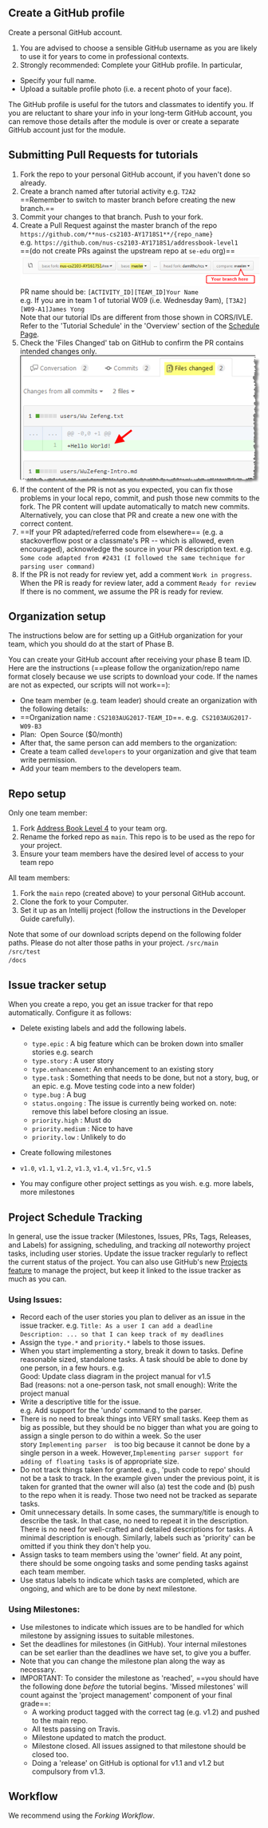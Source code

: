 ## Create a GitHub profile

Create a personal GitHub account. 
1. You are advised to choose a sensible GitHub username as you are likely to use it for years to come in professional contexts. 
2. Strongly recommended: Complete your GitHub profile. In particular,  
  * Specify your full name. 
  * Upload a suitable profile photo (i.e. a recent photo of your face). 

<Panel header="**Why am I being pushed to complete my GitHub profile?**" expandable>

The GitHub profile is useful for the tutors and classmates to identify you. If you are reluctant to share your info in your long-term GitHub account, you can remove those details after the module is over or create a separate GitHub account just for the module.

</Panel>

<div id="tutorial-pr-instructions">

## Submitting Pull Requests for tutorials

1. Fork the repo to your personal GitHub account, if you haven't done so already.
2. Create a branch named after tutorial activity e.g. `T2A2`  
    ==Remember to switch to master branch before creating the new branch.==
3. Commit your changes to that branch. Push to your fork.
4. Create a Pull Request against the master branch of the repo  
    `https://github.com/**nus-cs2103-AY1718S1**/{repo_name}`  
    e.g. `https://github.com/nus-cs2103-AY1718S1/addressbook-level1`  
    ==(do not create PRs against the upstream repo at `se-edu` org)== <br/> 
    ![](images/PrDetails.png)  
    PR name should be: `[ACTIVITY_ID][TEAM_ID]Your Name`  
    e.g. If you are in team 1 of tutorial W09 (i.e. Wednesday 9am), `[T3A2][W09-A1]James Yong`  
    Note that our tutorial IDs are different from those shown in CORS/IVLE. Refer to the 'Tutorial Schedule' in the 'Overview' section of the [Schedule Page](schedule.html).
5. Check the 'Files Changed' tab on GitHub to confirm the PR contains intended changes only.<br/> 
    ![](images/FilesChangedTab.png)
6. If the content of the PR is not as you expected, you can fix those problems in your local repo, commit, and push those new commits to the fork. The PR content will update automatically to match new commits. 
    Alternatively, you can close that PR and create a new one with the correct content.
7. ==If your PR adapted/referred code from elsewhere== (e.g. a stackoverflow post or a classmate's PR -- which is allowed, even encouraged), acknowledge the source in your PR description text. 
    e.g. `Some code adapted from #2431 (I followed the same technique for parsing user command)`
8. If the PR is not ready for review yet, add a comment `Work in progress`. When the PR is ready for review later, add a comment `Ready for review`  
    If there is no comment, we assume the PR is ready for review.

</div>

<div id="organization-setup">

## Organization setup

The instructions below are for setting up a GitHub organization for your team, which you should do at the start of Phase B.

You can create your GitHub account after receiving your phase B team ID. Here are the instructions (==please follow the organization/repo name format closely because we use scripts to download your code. If the names are not as expected, our scripts will not work==):

* One team member (e.g. team leader) should create an organization with the following details:
* ==Organization name : `CS2103AUG2017-TEAM_ID`==. e.g.  `CS2103AUG2017-W09-B3`
* Plan:  Open Source ($0/month) 
* After that, the same person can add members to the organization:
* Create a team called `developers` to your organization and give that team write permission.
* Add your team members to the developers team.

</div>

<div id="repo-setup">

## Repo setup

Only one team member:

1. Fork [Address Book Level 4](https://github.com/nus-cs2103-AY1718S1/addressbook-level4) to your team org.
1. Rename the forked repo as `main`. This repo is to be used as the repo for your project.
1. Ensure your team members have the desired level of access to your team repo

All team members:

1. Fork the `main` repo (created above) to your personal GitHub account. 
1. Clone the fork to your Computer.
1. Set it up as an Intellij project (follow the instructions in the Developer Guide carefully).

Note that some of our download scripts depend on the following folder paths. Please do not alter those paths in your project. 
`/src/main`  
`/src/test`  
`/docs`

</div>

<div id="issue-tracker-setup">

## Issue tracker setup

When you create a repo, you get an issue tracker for that repo automatically. Configure it as follows:

* Delete existing labels and add the following labels.
  * `type.epic` : A big feature which can be broken down into smaller stories e.g. search
  * `type.story` : A user story
  * `type.enhancement`: An enhancement to an existing story
  * `type.task` : Something that needs to be done, but not a story, bug, or an epic. e.g. Move testing code into a new folder)
  * `type.bug` : A bug
  * `status.ongoing` : The issue is currently being worked on. note: remove this label before closing an issue.
  * `priority.high` : Must do
  * `priority.medium` : Nice to have
  * `priority.low` : Unlikely to do  

* Create following milestones

* `v1.0`, `v1.1`, `v1.2`, `v1.3`, `v1.4`, `v1.5rc`, `v1.5`

* You may configure other project settings as you wish. e.g. more labels, more milestones

</div>

<div id="project-schedule-tracking">

## Project Schedule Tracking

In general, use the issue tracker (Milestones, Issues, PRs, Tags, Releases, and Labels) for assigning, scheduling, and tracking _all_ noteworthy project tasks, including user stories. Update the issue tracker regularly to reflect the current status of the project. You can also use GitHub's new [Projects feature](https://www.youtube.com/watch?v=C6MGKHkNtxU) to manage the project, but keep it linked to the issue tracker as much as you can.

### Using Issues:

* Record each of the user stories you plan to deliver as an issue in the issue tracker. 
    e.g. `Title: As a user I can add a deadline`  
    `Description: ... so that I can keep track of my deadlines`
* Assign the `type.*` and `priority.*` labels to those issues.
* When you start implementing a story, break it down to tasks. Define reasonable sized, standalone tasks. A task should be able to done by one person, in a few hours. e.g.   
  Good: Update class diagram in the project manual for v1.5  
  Bad (reasons: not a one-person task, not small enough): Write the project manual
* Write a descriptive title for the issue.   
  e.g. Add support for the 'undo' command to the parser.
* There is no need to break things into VERY small tasks. Keep them as big as possible, but they should be no bigger than what you are going to assign a single person to do within a week. So the user story `Implementing parser `  is too big because it cannot be done by a single person in a week. However,`Implementing parser support for adding of floating tasks` is of appropriate size.
* Do not track things taken for granted. e.g., 'push code to repo' should not be a task to track. In the example given under the previous point, it is taken for granted that the owner will also (a) test the code and (b) push to the repo when it is ready. Those two need not be tracked as separate tasks.
* Omit unnecessary details. In some cases, the summary/title is enough to describe the task. In that case, no need to repeat it in the description. There is no need for well-crafted and detailed descriptions for tasks. A minimal description is enough. 
  Similarly, labels such as 'priority' can be omitted if you think they don't help you.
* Assign tasks to team members using the 'owner' field. At any point, there should be some ongoing tasks and some pending tasks against each team member.
* Use status labels to indicate which tasks are completed, which are ongoing, and which are to be done by next milestone.

### Using Milestones:

<a name="using-milestones"></a>

* Use milestones to indicate which issues are to be handled for which milestone by assigning issues to suitable milestones.
* Set the deadlines for milestones (in GitHub). Your internal milestones can be set earlier than the deadlines we have set, to give you a buffer.
* Note that you can change the milestone plan along the way as necessary.
* IMPORTANT: To consider the milestone as 'reached', ==you should have the following done *before* the tutorial begins. 'Missed milestones' will count against the 'project management' component of your final grade==:
  * A working product tagged with the correct tag (e.g. v1.2) and pushed to the main repo.
  * All tests passing on Travis.
  * Milestone updated to match the product.
  * Milestone closed. All issues assigned to that milestone should be closed too.
  * Doing a 'release' on GitHub is optional for v1.1 and v1.2 but compulsory from v1.3.

</div>

<div id="workflow">

## Workflow

We recommend using the _Forking Workflow_.

<dynamic-panel src="../book/gitAndGithub/forkingWorkflow/embed.md" header=":recycle: TextBook:Git and GitHub: Forking Workflow" />

</div>
